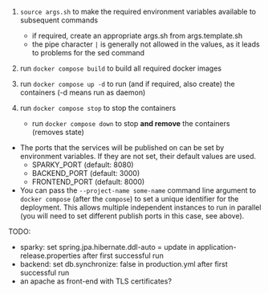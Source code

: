 1) `source args.sh` to make the required environment variables available to subsequent commands
	* if required, create an appropriate args.sh from args.template.sh
	* the pipe character `|` is generally not allowed in the values, as it leads to problems for the sed command

2) run `docker compose build` to build all required docker images

3) run `docker compose up -d` to run (and if required, also create) the containers (-d means run as daemon)

4) run `docker compose stop` to stop the containers
	* run `docker compose down` to stop **and remove** the containers (removes state)

* The ports that the services will be published on can be set by environment variables. If they are not set, their default values are used.
	* SPARKY_PORT (default: 8080)
	* BACKEND_PORT (default: 3000)
	* FRONTEND_PORT  (default: 8000)
* You can pass the `--project-name some-name` command line argument to `docker compose` (after the `compose`) to set a unique identifier for the deployment. This allows multiple independent instances to run in parallel (you will need to set different publish ports in this case, see above).

TODO:
- sparky: set spring.jpa.hibernate.ddl-auto = update in application-release.properties after first successful run
- backend: set db.synchronize: false in production.yml after first successful run
- an apache as front-end with TLS certificates?
